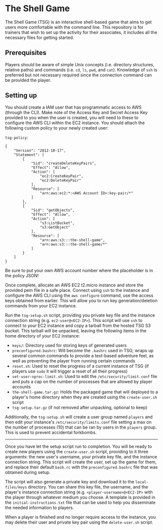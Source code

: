 # The Shell Game

The Shell Game (TSG) is an interactive shell-based game that aims to get users more comfortable with the command line. This repository is for trainers that wish to set up the activity for their associates, it includes all the necessary files for getting started.

## Prerequisites

Players should be aware of simple Unix concepts (i.e. directory structures, relative paths) and commands (i.e. `cd`, `ls`, `pwd`, and `cat`). Knowledge of `ssh` is preferred but not necessary required since the connection command can be provided the player.


## Setting up

You should create a IAM user that has programmatic access to AWS (through the CLI). Make note of the Access Key and Secret Access Key provided to you when the user is created, you will need to these to configure the AWS CLI within the EC2 instance. You should attach the following custom policy to your newly created user:

`tsg-policy`:
```
{
    "Version": "2012-10-17",
    "Statement": [
        {
            "Sid": "createDeleteKeyPairs",
            "Effect": "Allow",
            "Action": [
                "ec2:CreateKeyPair",
                "ec2:DeleteKeyPair"
            ],
            "Resource": [
                "arn:aws:ec2:*:<AWS Account ID>:key-pair/*"
            ]
        },
        {
            "Sid": "getObjects",
            "Effect": "Allow",
            "Action": [
                "s3:ListBucket",
                "s3:GetObject"
            ],
            "Resource": [
                "arn:aws:s3:::the-shell-game",
                "arn:aws:s3:::the-shell-game/*"
            ]
        }
    ]
}
```

Be sure to put your own AWS account number where the placeholder is in the policy JSON!

Once complete, allocate an AWS EC2 t2.micro instance and store the provided pem file in a safe place. Connect using `ssh` to the instance and configure the AWS CLI using the `aws configure` command, use the access keys obtained from earlier. This will allow you to run key generation/deletion commands from your EC2 instance.

Run the `tsg-setup.sh` script, providing you private key file and the instance connection string (e.g. `ec2-user@<EC2-IP>`). This script will use `ssh` to connect to your EC2 instance and copy a tarball from the hosted TSG S3 bucket. This tarball will be unpacked, leaving the following items in the home directory of your EC2 instance:


- `keys/`: Directory used for storing keys of generated users
- `preconfigured.bashrc`: Will become the `.bashrc` used in TSG; wraps up several common commands to provide a text-based adventure feel, as well as preventing the player from running certain commands
- `reset.sh`: Used to reset the progress of a current instance of TSG (if players use `sudo` it will trigger a reset of all their progress)
- `set-user-nproc-limit.sh`: Used to edit the `/etc/security/limit.conf` file and puts a cap on the number of processes that are allowed by player accounts
- `the-shell-game.tar.gz`: Holds the packaged game that will deployed to a player's home directory when they are created using the `create-user.sh` script
- `tsg-setup.tar.gz` (if not removed after unpacking, optional to keep)


Additionally, the `tsg-setup.sh` will create a user group named `players` and then edit your instance's `/etc/security/limits.conf` file setting a max on the number of processes (10) that can be ran by users in the `players` group. This is used to prevent accidental forkbombs.

---

Once you have let the setup script run to completion. You will be ready to create new players using the `create-user.sh` script, providing to it three arguments: the new user's username, your private key file, and the instance connection string. This script will create the user, set up the game for them, and replace their default `bash.rc` with the `preconfigured.bashrc` file that was obtained during setup. 


The script will also generate a private key and download it to the `local-files/keys` directory. You can share this key file, the username, and the player's instance connection string (e.g. `<player-username>@<EC2-IP>` with the player through whatever medium you choose. A template is provided in the `initial-instructions.txt` file that can be used to help you disseminate the needed information to players.

When a player is finished and no longer require access to the instance, you may delete their user and private key pair using the `delete-user.sh` script.
